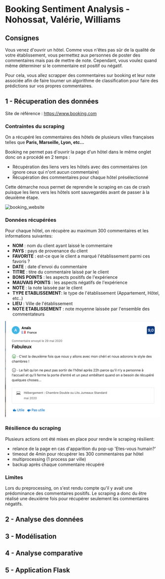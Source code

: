 # Booking Sentiment Analysis - Nohossat, Valérie, Williams

## Consignes

Vous venez d'ouvrir un hôtel. Comme vous n'êtes pas sûr de la qualité de votre établissement, vous permettez aux personnes de poster des commentaires mais pas de mettre de note. Cependant, vous voulez quand même déterminer si le commentaire est positif ou négatif.  

Pour cela, vous allez scrapper des commentaires sur booking et leur note associée afin de faire tourner un algorithme de classification pour faire des prédictions sur vos propres commentaires.

## 1 - Récuperation des données

Site de référence : https://www.booking.com

### Contraintes du scraping

On a récupéré les commentaires des hôtels de plusieurs villes françaises telles que **Paris, Marseille, Lyon, etc...**  

Booking ne permet pas d'ouvrir la page d'un hôtel dans le même onglet donc on a procédé en 2 temps :

- Récupération des liens vers les hôtels avec des commentaires (on ignore ceux qui n'ont aucun commentaire)
- Récupération des commentaires pour chaque hôtel présélectionné

Cette démarche nous permet de reprendre le scraping en cas de crash puisque les liens vers les hôtels sont sauvegardés avant de passer à la deuxième étape.

<img width="1000px" src='img/booking.gif' alt='booking_website'>

### Données récupérées

Pour chaque hôtel, on récupère au maximum 300 commentaires et les informations suivantes:

- **NOM** : nom du client ayant laissé le commentaire
- **PAYS** : pays de provenance du client
- **FAVORITE** : est-ce que le client a marqué l'établissement parmi ces favoris ?
- **DATE** : date d'envoi du commentaire
- **TITRE** : titre du commentaire laissé par le client
- **BONS POINTS** : les aspects positifs de l'expérience
- **MAUVAIS POINTS** : les aspects négatifs de l'expérience
- **NOTE** : la note laissée par le client
- **TYPE ETABLISSEMENT**: le type de l'établissement (Appartement, Hôtel, etc..)
- **LIEU** : Ville de l'établissement
- **NOTE ETABLISSEMENT** : note moyenne laissée par l'ensemble des commentateurs

<img width="600px" src='img/commentaire_booking.png' alt='booking_commentaire'>

### Résilience du scraping

Plusieurs actions ont été mises en place pour rendre le scraping résilient: 

- relance de la page en cas d'apparition du pop-up 'Etes-vous humain?'
- timeout de 4min pour récupérer les 300 commentaires par hôtel
- multiprocessing (1 process par ville)
- backup après chaque commentaire récupéré

### Limites

Lors du preprocessing, on s'est rendu compte qu'il y avait une prédominance des commentaires positifs. Le scraping a donc du être réalisé une deuxième fois pour récupérer seulement les commentaires négatifs.


## 2 - Analyse des données

## 3 - Modélisation

## 4 - Analyse comparative

## 5 - Application Flask